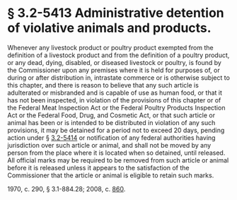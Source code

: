 # § 3.2-5413 Administrative detention of violative animals and products.

<p>Whenever any livestock product or poultry product exempted from the definition of a livestock product and from the definition of a poultry product, or any dead, dying, disabled, or diseased livestock or poultry, is found by the Commissioner upon any premises where it is held for purposes of, or during or after distribution in, intrastate commerce or is otherwise subject to this chapter, and there is reason to believe that any such article is adulterated or misbranded and is capable of use as human food, or that it has not been inspected, in violation of the provisions of this chapter or of the Federal Meat Inspection Act or the Federal Poultry Products Inspection Act or the Federal Food, Drug, and Cosmetic Act, or that such article or animal has been or is intended to be distributed in violation of any such provisions, it may be detained for a period not to exceed 20 days, pending action under § <a href='http://law.lis.virginia.gov/vacode/3.2-5414/'>3.2-5414</a> or notification of any federal authorities having jurisdiction over such article or animal, and shall not be moved by any person from the place where it is located when so detained, until released. All official marks may be required to be removed from such article or animal before it is released unless it appears to the satisfaction of the Commissioner that the article or animal is eligible to retain such marks.</p><p>1970, c. 290, § 3.1-884.28; 2008, c. <a href='http://lis.virginia.gov/cgi-bin/legp604.exe?081+ful+CHAP0860'>860</a>.</p>